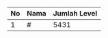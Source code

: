 | No | Nama            | Jumlah Level |
|----|-----------------|--------------|
| 1  | #    |    5431        |
